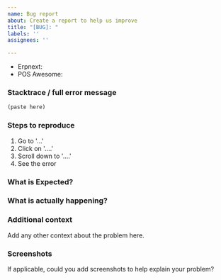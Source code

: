 ```yaml
---
name: Bug report
about: Create a report to help us improve
title: "[BUG]: "
labels: ''
assignees: ''

---
```


<!--  Thanks for your time to make POS Awesome better with your feedback 👍

**IMPORTANT** Before reporting a bug:

A properly detailed bug report can save a LOT of time and help fix issues as soon as possible.
- ->

### Versions

- Frappe: <!-- ex: V12.13.0 -->
- Erpnext: <!-- ex: V13.14.0 -->
- POS Awesome: <!-- ex: V01.0.2 -->

### Stacktrace / full error message

```javascript
(paste here)
```

### Steps to reproduce

1. Go to '...'
2. Click on '....'
3. Scroll down to '....'
4. See the error

### What is Expected?


### What is actually happening?


### Additional context
Add any other context about the problem here.


### Screenshots
If applicable, could you add screenshots to help explain your problem?
